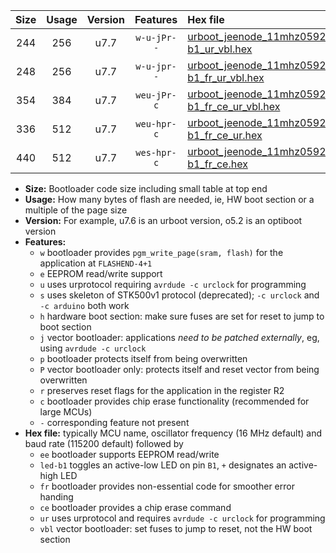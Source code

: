 |Size|Usage|Version|Features|Hex file|
|:-:|:-:|:-:|:-:|:--|
|244|256|u7.7|`w-u-jPr--`|[urboot_jeenode_11mhz0592_57600bps_led-b1_ur_vbl.hex](https://raw.githubusercontent.com/stefanrueger/urboot.hex/main/boards/jeenode/fcpu_11mhz0592/57600_bps/urboot_jeenode_11mhz0592_57600bps_led-b1_ur_vbl.hex)|
|248|256|u7.7|`w-u-jpr--`|[urboot_jeenode_11mhz0592_57600bps_led-b1_fr_ur_vbl.hex](https://raw.githubusercontent.com/stefanrueger/urboot.hex/main/boards/jeenode/fcpu_11mhz0592/57600_bps/urboot_jeenode_11mhz0592_57600bps_led-b1_fr_ur_vbl.hex)|
|354|384|u7.7|`weu-jPr-c`|[urboot_jeenode_11mhz0592_57600bps_ee_led-b1_fr_ce_ur_vbl.hex](https://raw.githubusercontent.com/stefanrueger/urboot.hex/main/boards/jeenode/fcpu_11mhz0592/57600_bps/urboot_jeenode_11mhz0592_57600bps_ee_led-b1_fr_ce_ur_vbl.hex)|
|336|512|u7.7|`weu-hpr-c`|[urboot_jeenode_11mhz0592_57600bps_ee_led-b1_fr_ce_ur.hex](https://raw.githubusercontent.com/stefanrueger/urboot.hex/main/boards/jeenode/fcpu_11mhz0592/57600_bps/urboot_jeenode_11mhz0592_57600bps_ee_led-b1_fr_ce_ur.hex)|
|440|512|u7.7|`wes-hpr-c`|[urboot_jeenode_11mhz0592_57600bps_ee_led-b1_fr_ce.hex](https://raw.githubusercontent.com/stefanrueger/urboot.hex/main/boards/jeenode/fcpu_11mhz0592/57600_bps/urboot_jeenode_11mhz0592_57600bps_ee_led-b1_fr_ce.hex)|

- **Size:** Bootloader code size including small table at top end
- **Usage:** How many bytes of flash are needed, ie, HW boot section or a multiple of the page size
- **Version:** For example, u7.6 is an urboot version, o5.2 is an optiboot version
- **Features:**
  + `w` bootloader provides `pgm_write_page(sram, flash)` for the application at `FLASHEND-4+1`
  + `e` EEPROM read/write support
  + `u` uses urprotocol requiring `avrdude -c urclock` for programming
  + `s` uses skeleton of STK500v1 protocol (deprecated); `-c urclock` and `-c arduino` both work
  + `h` hardware boot section: make sure fuses are set for reset to jump to boot section
  + `j` vector bootloader: applications *need to be patched externally*, eg, using `avrdude -c urclock`
  + `p` bootloader protects itself from being overwritten
  + `P` vector bootloader only: protects itself and reset vector from being overwritten
  + `r` preserves reset flags for the application in the register R2
  + `c` bootloader provides chip erase functionality (recommended for large MCUs)
  + `-` corresponding feature not present
- **Hex file:** typically MCU name, oscillator frequency (16 MHz default) and baud rate (115200 default) followed by
  + `ee` bootloader supports EEPROM read/write
  + `led-b1` toggles an active-low LED on pin `B1`, `+` designates an active-high LED
  + `fr` bootloader provides non-essential code for smoother error handing
  + `ce` bootloader provides a chip erase command
  + `ur` uses urprotocol and requires `avrdude -c urclock` for programming
  + `vbl` vector bootloader: set fuses to jump to reset, not the HW boot section
